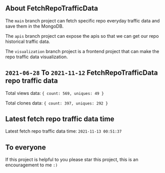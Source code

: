## About FetchRepoTrafficData

The `main` branch project can fetch specific repo everyday traffic data and save them in the MongoDB.

The `apis` branch project can expose the apis so that we can get our repo historical traffic data.

The `visualization` branch project is a frontend project that can make the repo traffic data visualization.

## `2021-06-28` To `2021-11-12` FetchRepoTrafficData repo traffic data

Total views data: `{ count: 569, uniques: 49 }`

Total clones data: `{ count: 397, uniques: 292 }`

## Latest fetch repo traffic data time

Latest fetch repo traffic data time: `2021-11-13 00:51:37`

## To everyone

If this project is helpful to you please star this project, this is an encouragement to me `:)`



